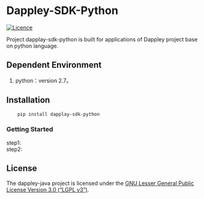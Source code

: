 # Dappley-SDK-Python

[![Licence](https://img.shields.io/github/license/dappley/dappley-java.svg)](https://github.com/dappley/dappley-java/blob/master/LICENSE)

Project dapplay-sdk-python is built for applications of Dappley project base on python language.

## Dependent Environment
1. python：version 2.7。

## Installation
```shell
    pip install dapplay-sdk-python
```
### Getting Started
step1:  
step2: 
## License
The dappley-java project is licensed under the [GNU Lesser General Public License Version 3.0 (“LGPL v3”)](https://www.gnu.org/licenses/lgpl-3.0.en.html).